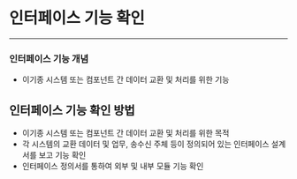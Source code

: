 # 인터페이스 기능 확인

---

### 인터페이스 기능 개념
- 이기종 시스템 또는 컴포넌트 간 데이터 교환 및 처리를 위한 기능

## 인터페이스 기능 확인 방법
- 이기종 시스템 또는 컴포넌트 간 데이터 교환 및 처리를 위한 목적
- 각 시스템의 교환 데이터 및 업무, 송수신 주체 등이 정의되어 있는 인터페이스 설계서를 보고 기능 확인
- 인터페이스 정의서를 통하여 외부 및 내부 모듈 기능 확인

